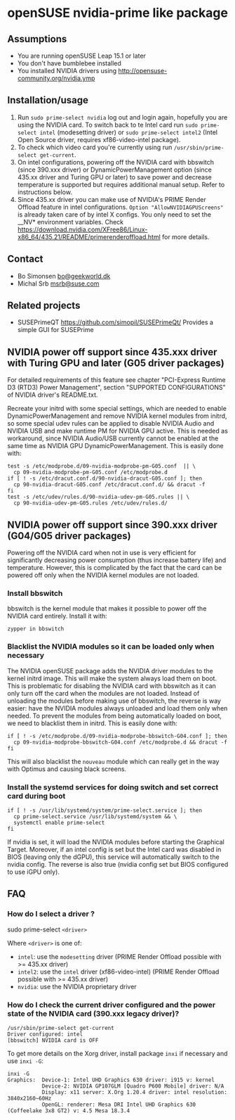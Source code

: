 openSUSE nvidia-prime like package
==================================

Assumptions
-----------

* You are running openSUSE Leap 15.1 or later
* You don't have bumblebee installed
* You installed NVIDIA drivers using http://opensuse-community.org/nvidia.ymp

Installation/usage
------------------

1. Run `sudo prime-select nvidia` log out and login again, hopefully you are
   using the NVIDIA card. To switch back to te Intel card run `sudo prime-select intel` (modesetting driver) or 
   `sudo prime-select intel2` (Intel Open Source driver, requires xf86-video-intel package).
2. To check which video card you're currently using run `/usr/sbin/prime-select get-current`.
3. On intel configurations, powering off the NVIDIA card with bbswitch (since 390.xxx driver) or DynamicPowerManagement option (since 435.xx driver and Turing GPU or later) to save power and decrease temperature is supported but requires additional manual setup. Refer to instructions below.
4. Since 435.xx driver you can make use of NVIDIA's PRIME Render Offload feature in intel configurations. `Option "AllowNVIDIAGPUScreens"` is already taken care of by intel X configs. You only need to set the __NV* environment variables. Check <https://download.nvidia.com/XFree86/Linux-x86_64/435.21/README/primerenderoffload.html> for more details.

Contact
-------

* Bo Simonsen <bo@geekworld.dk>
* Michal Srb <msrb@suse.com>

Related projects
----------------

* SUSEPrimeQT <https://github.com/simopil/SUSEPrimeQt/> Provides a simple GUI for SUSEPrime

NVIDIA power off support since 435.xxx driver with Turing GPU and later (G05 driver packages)
----------------------------------------------------------------------------------------------

For detailed requirements of this feature see chapter "PCI-Express Runtime D3 (RTD3) Power Management", section "SUPPORTED CONFIGURATIONS" of NVIDIA driver's README.txt.

Recreate your initrd with some special settings, which are needed to enable DynamicPowerManagement and remove NVIDIA kernel modules from initrd, so some special udev rules can be applied to disable NVIDIA Audio and NVIDIA USB and make runtime PM for NVIDIA GPU active. This is needed as workaround, since NVIDIA Audio/USB currently cannot be enabled at the same time as NVIDIA GPU DynamicPowerManagement. This is easily done with:

```
test -s /etc/modprobe.d/09-nvidia-modprobe-pm-G05.conf  || \
  cp 09-nvidia-modprobe-pm-G05.conf /etc/modprobe.d
if [ ! -s /etc/dracut.conf.d/90-nvidia-dracut-G05.conf ]; then
  cp 90-nvidia-dracut-G05.conf /etc/dracut.conf.d/ && dracut -f
fi
test -s /etc/udev/rules.d/90-nvidia-udev-pm-G05.rules || \
  cp 90-nvidia-udev-pm-G05.rules /etc/udev/rules.d/
```

NVIDIA power off support since 390.xxx driver (G04/G05 driver packages)
-----------------------------------------------------------------------

Powering off the NVIDIA card when not in use is very efficient for significantly decreasing power consumption (thus increase battery life) and temperature. However, this is complicated by the fact that the card can be powered off
only when the NVIDIA kernel modules are not loaded.

### Install bbswitch

bbswitch is the kernel module that makes it possible to power off the NVIDIA card entirely.
Install it with:

```
zypper in bbswitch
```

### Blacklist the NVIDIA modules so it can be loaded only when necessary

The NVIDIA openSUSE package adds the NVIDIA driver modules to the kernel initrd image. This will make the system always load them on boot. This is problematic for disabling the NVIDIA card with bbswitch as it can only turn off the card when the modules are not loaded. Instead of unloading the modules before making use of bbswitch, the reverse is way easier: have the NVIDIA modules always unloaded and load them only when needed.
To prevent the modules from being automatically loaded on boot, we need to blacklist them in initrd.
This is easily done with:

```
if [ ! -s /etc/modprobe.d/09-nvidia-modprobe-bbswitch-G04.conf ]; then
  cp 09-nvidia-modprobe-bbswitch-G04.conf /etc/modprobe.d && dracut -f
fi
```

This will also blacklist the `nouveau` module which can really get in the way with Optimus and causing black screens.

### Install the systemd services for doing switch and set correct card during boot

```
if [ ! -s /usr/lib/systemd/system/prime-select.service ]; then
  cp prime-select.service /usr/lib/systemd/system && \
  systemctl enable prime-select
fi
```

If nvidia is set, it will load the NVIDIA modules before starting the Graphical Target.
Moreover, if an intel config is set but the Intel card was disabled in BIOS (leaving only the dGPU), this service will automatically switch to the nvidia config.
The reverse is also true (nvidia config set but BIOS configured to use iGPU only).


## FAQ

### How do I select a driver ?

sudo prime-select `<driver>`

Where `<driver>` is one of:

- `intel`: use the `modesetting` driver (PRIME Render Offload possible with >= 435.xx driver)
- `intel2`: use the `intel` driver (xf86-video-intel) (PRIME Render Offload possible with >= 435.xx driver)
- `nvidia`: use the NVIDIA proprietary driver


### How do I check the current driver configured and the power state of the NVIDIA card (390.xxx legacy driver)?

```
/usr/sbin/prime-select get-current
Driver configured: intel
[bbswitch] NVIDIA card is OFF
```

To get more details on the Xorg driver, install package `inxi` if necessary and use `inxi -G`:

```
inxi -G
Graphics:  Device-1: Intel UHD Graphics 630 driver: i915 v: kernel 
           Device-2: NVIDIA GP107GLM [Quadro P600 Mobile] driver: N/A 
           Display: x11 server: X.Org 1.20.4 driver: intel resolution: 3840x2160~60Hz 
           OpenGL: renderer: Mesa DRI Intel UHD Graphics 630 (Coffeelake 3x8 GT2) v: 4.5 Mesa 18.3.4
```
